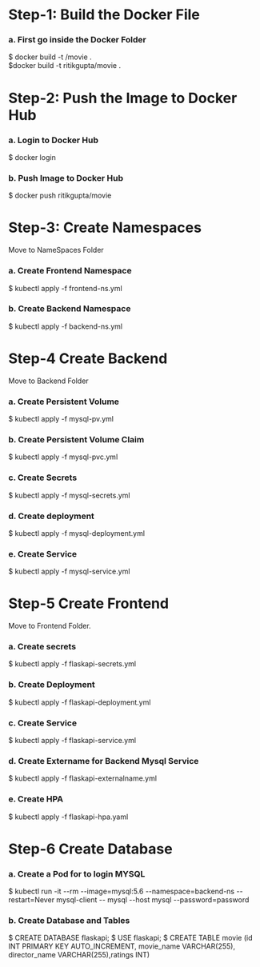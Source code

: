 # Step-1: Build the Docker File

### a. First go inside the Docker Folder   
$ docker build -t <Docker-USERNAME>/movie .    
$docker build -t ritikgupta/movie .

# Step-2: Push the Image to Docker Hub
### a. Login to Docker Hub   
$ docker login    

### b. Push Image to Docker Hub    
$ docker push ritikgupta/movie

# Step-3: Create Namespaces
Move to NameSpaces Folder

### a. Create Frontend Namespace
$ kubectl apply -f frontend-ns.yml

### b. Create Backend Namespace
$ kubectl apply -f backend-ns.yml

# Step-4 Create Backend   
Move to Backend Folder

### a. Create Persistent Volume
$ kubectl apply -f mysql-pv.yml      
      
### b. Create Persistent Volume Claim       
$ kubectl apply -f mysql-pvc.yml     

### c. Create Secrets   
$ kubectl apply -f mysql-secrets.yml     

### d. Create deployment
$ kubectl apply -f mysql-deployment.yml

### e. Create Service
$ kubectl apply -f mysql-service.yml

# Step-5 Create Frontend
Move to Frontend Folder.

### a. Create secrets
$ kubectl apply -f flaskapi-secrets.yml

### b. Create Deployment
$ kubectl apply -f flaskapi-deployment.yml

### c. Create Service
$ kubectl apply -f flaskapi-service.yml

### d. Create Extername for Backend Mysql Service
$ kubectl apply -f flaskapi-externalname.yml

### e. Create HPA
$ kubectl apply -f flaskapi-hpa.yaml


# Step-6 Create Database
### a. Create a Pod for to login MYSQL
$ kubectl run -it --rm --image=mysql:5.6 --namespace=backend-ns --restart=Never mysql-client -- mysql --host mysql --password=password

### b. Create Database and Tables
$ CREATE DATABASE flaskapi;
$ USE flaskapi;
$ CREATE TABLE movie (id INT PRIMARY KEY AUTO_INCREMENT, movie_name VARCHAR(255), director_name VARCHAR(255),ratings INT)





